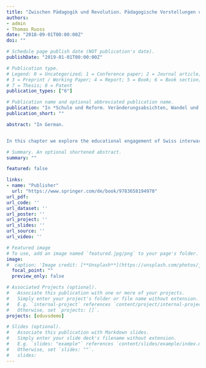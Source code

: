 ```yaml
---
title: "Zwischen Pädagogik und Revolution. Pädagogische Vorstellungen und Praktiken des schweizerischen Frontismus der 1930er-Jahre"
authors:
- admin
- Thomas Ruoss
date: "2018-09-01T00:00:00Z"
doi: ""

# Schedule page publish date (NOT publication's date).
publishDate: "2019-01-01T00:00:00Z"

# Publication type.
# Legend: 0 = Uncategorized; 1 = Conference paper; 2 = Journal article;
# 3 = Preprint / Working Paper; 4 = Report; 5 = Book; 6 = Book section;
# 7 = Thesis; 8 = Patent
publication_types: ["6"]

# Publication name and optional abbreviated publication name.
publication: "In *Schule und Reform. Veränderungsabsichten, Wandel und Folgeprobleme*, eds. Flavian Imlig, Lukas Lehmann, Karin Manz (117-131). Wiesbaden: Springer VS"
publication_short: ""

abstract: "In German.


In this chapter we explore the educational engagement of Swiss interwar fascist organisations and discuss potential avenues for future research on the topic. "

# Summary. An optional shortened abstract.
summary: ""

featured: false

links:
- name: "Publisher"
  url: "https://www.springer.com/de/book/9783658194970"
url_pdf: 
url_code: ''
url_dataset: ''
url_poster: ''
url_project: ''
url_slides: ''
url_source: ''
url_video: ''

# Featured image
# To use, add an image named `featured.jpg/png` to your page's folder. 
image:
#  caption: 'Image credit: [**Unsplash**](https://unsplash.com/photos/jdD8gXaTZsc)'
  focal_point: ""
  preview_only: false

# Associated Projects (optional).
#   Associate this publication with one or more of your projects.
#   Simply enter your project's folder or file name without extension.
#   E.g. `internal-project` references `content/project/internal-project/index.md`.
#   Otherwise, set `projects: []`.
projects: [eduvsdemo]

# Slides (optional).
#   Associate this publication with Markdown slides.
#   Simply enter your slide deck's filename without extension.
#   E.g. `slides: "example"` references `content/slides/example/index.md`.
#   Otherwise, set `slides: ""`.
#   slides:
---
```


